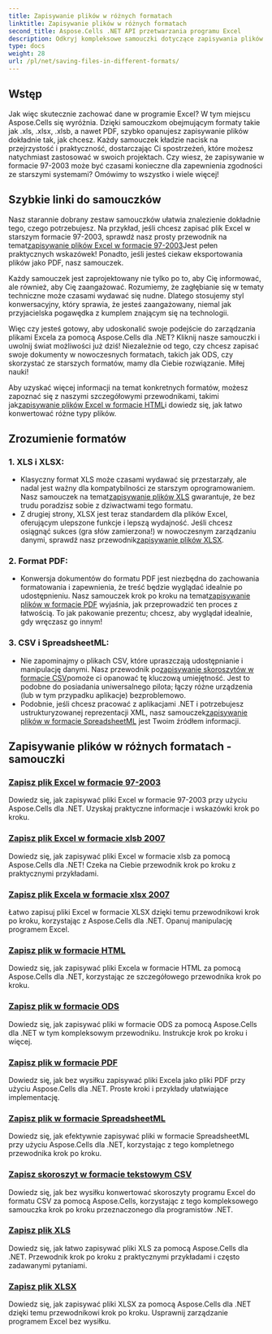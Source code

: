 ```yaml
---
title: Zapisywanie plików w różnych formatach
linktitle: Zapisywanie plików w różnych formatach
second_title: Aspose.Cells .NET API przetwarzania programu Excel
description: Odkryj kompleksowe samouczki dotyczące zapisywania plików Excel w różnych formatach przy użyciu Aspose.Cells dla .NET. Udoskonal swoje umiejętności w zakresie programu Excel.
type: docs
weight: 28
url: /pl/net/saving-files-in-different-formats/
---
```

## Wstęp

Jak więc skutecznie zachować dane w programie Excel? W tym miejscu Aspose.Cells się wyróżnia. Dzięki samouczkom obejmującym formaty takie jak .xls, .xlsx, .xlsb, a nawet PDF, szybko opanujesz zapisywanie plików dokładnie tak, jak chcesz. Każdy samouczek kładzie nacisk na przejrzystość i praktyczność, dostarczając Ci spostrzeżeń, które możesz natychmiast zastosować w swoich projektach. Czy wiesz, że zapisywanie w formacie 97-2003 może być czasami konieczne dla zapewnienia zgodności ze starszymi systemami? Omówimy to wszystko i wiele więcej!

## Szybkie linki do samouczków
 Nasz starannie dobrany zestaw samouczków ułatwia znalezienie dokładnie tego, czego potrzebujesz. Na przykład, jeśli chcesz zapisać plik Excel w starszym formacie 97-2003, sprawdź nasz prosty przewodnik na temat[zapisywanie plików Excel w formacie 97-2003](./save-excel-file-in-97-2003-format/)Jest pełen praktycznych wskazówek! Ponadto, jeśli jesteś ciekaw eksportowania plików jako PDF, nasz samouczek.

Każdy samouczek jest zaprojektowany nie tylko po to, aby Cię informować, ale również, aby Cię zaangażować. Rozumiemy, że zagłębianie się w tematy techniczne może czasami wydawać się nudne. Dlatego stosujemy styl konwersacyjny, który sprawia, że jesteś zaangażowany, niemal jak przyjacielska pogawędka z kumplem znającym się na technologii.

Więc czy jesteś gotowy, aby udoskonalić swoje podejście do zarządzania plikami Excela za pomocą Aspose.Cells dla .NET? Kliknij nasze samouczki i uwolnij świat możliwości już dziś! Niezależnie od tego, czy chcesz zapisać swoje dokumenty w nowoczesnych formatach, takich jak ODS, czy skorzystać ze starszych formatów, mamy dla Ciebie rozwiązanie. Miłej nauki! 

 Aby uzyskać więcej informacji na temat konkretnych formatów, możesz zapoznać się z naszymi szczegółowymi przewodnikami, takimi jak[zapisywanie plików Excel w formacie HTML](./save-file-in-html-format/)i dowiedz się, jak łatwo konwertować różne typy plików.

## Zrozumienie formatów

### 1. XLS i XLSX: 
- Klasyczny format XLS może czasami wydawać się przestarzały, ale nadal jest ważny dla kompatybilności ze starszym oprogramowaniem. Nasz samouczek na temat[zapisywanie plików XLS](./save-xls-file/) gwarantuje, że bez trudu poradzisz sobie z dziwactwami tego formatu. 
-  Z drugiej strony, XLSX jest teraz standardem dla plików Excel, oferującym ulepszone funkcje i lepszą wydajność. Jeśli chcesz osiągnąć sukces (gra słów zamierzona!) w nowoczesnym zarządzaniu danymi, sprawdź nasz przewodnik[zapisywanie plików XLSX](./save-xlsx-file/).

### 2. Format PDF:
-  Konwersja dokumentów do formatu PDF jest niezbędna do zachowania formatowania i zapewnienia, że treść będzie wyglądać idealnie po udostępnieniu. Nasz samouczek krok po kroku na temat[zapisywanie plików w formacie PDF](./save-file-in-pdf-format/) wyjaśnia, jak przeprowadzić ten proces z łatwością. To jak pakowanie prezentu; chcesz, aby wyglądał idealnie, gdy wręczasz go innym!

### 3. CSV i SpreadsheetML:
-  Nie zapominajmy o plikach CSV, które upraszczają udostępnianie i manipulację danymi. Nasz przewodnik po[zapisywanie skoroszytów w formacie CSV](./save-workbook-to-text-csv-format/)pomoże ci opanować tę kluczową umiejętność. Jest to podobne do posiadania uniwersalnego pilota; łączy różne urządzenia (lub w tym przypadku aplikacje) bezproblemowo.
-  Podobnie, jeśli chcesz pracować z aplikacjami .NET i potrzebujesz ustrukturyzowanej reprezentacji XML, nasz samouczek[zapisywanie plików w formacie SpreadsheetML](./save-file-in-spreadsheetml-format/) jest Twoim źródłem informacji.

## Zapisywanie plików w różnych formatach - samouczki
### [Zapisz plik Excel w formacie 97-2003](./save-excel-file-in-97-2003-format/)
Dowiedz się, jak zapisywać pliki Excel w formacie 97-2003 przy użyciu Aspose.Cells dla .NET. Uzyskaj praktyczne informacje i wskazówki krok po kroku.
### [Zapisz plik Excel w formacie xlsb 2007](./save-excel-file-in-2007-xlsb-format/)
Dowiedz się, jak zapisywać pliki Excel w formacie xlsb za pomocą Aspose.Cells dla .NET! Czeka na Ciebie przewodnik krok po kroku z praktycznymi przykładami.
### [Zapisz plik Excela w formacie xlsx 2007](./save-excel-file-in-2007-xlsx-format/)
Łatwo zapisuj pliki Excel w formacie XLSX dzięki temu przewodnikowi krok po kroku, korzystając z Aspose.Cells dla .NET. Opanuj manipulację programem Excel.
### [Zapisz plik w formacie HTML](./save-file-in-html-format/)
Dowiedz się, jak zapisywać pliki Excela w formacie HTML za pomocą Aspose.Cells dla .NET, korzystając ze szczegółowego przewodnika krok po kroku.
### [Zapisz plik w formacie ODS](./save-file-in-ods-format/)
Dowiedz się, jak zapisywać pliki w formacie ODS za pomocą Aspose.Cells dla .NET w tym kompleksowym przewodniku. Instrukcje krok po kroku i więcej.
### [Zapisz plik w formacie PDF](./save-file-in-pdf-format/)
Dowiedz się, jak bez wysiłku zapisywać pliki Excela jako pliki PDF przy użyciu Aspose.Cells dla .NET. Proste kroki i przykłady ułatwiające implementację.
### [Zapisz plik w formacie SpreadsheetML](./save-file-in-spreadsheetml-format/)
Dowiedz się, jak efektywnie zapisywać pliki w formacie SpreadsheetML przy użyciu Aspose.Cells dla .NET, korzystając z tego kompletnego przewodnika krok po kroku.
### [Zapisz skoroszyt w formacie tekstowym CSV](./save-workbook-to-text-csv-format/)
Dowiedz się, jak bez wysiłku konwertować skoroszyty programu Excel do formatu CSV za pomocą Aspose.Cells, korzystając z tego kompleksowego samouczka krok po kroku przeznaczonego dla programistów .NET.
### [Zapisz plik XLS](./save-xls-file/)
Dowiedz się, jak łatwo zapisywać pliki XLS za pomocą Aspose.Cells dla .NET. Przewodnik krok po kroku z praktycznymi przykładami i często zadawanymi pytaniami.
### [Zapisz plik XLSX](./save-xlsx-file/)
Dowiedz się, jak zapisywać pliki XLSX za pomocą Aspose.Cells dla .NET dzięki temu przewodnikowi krok po kroku. Usprawnij zarządzanie programem Excel bez wysiłku.